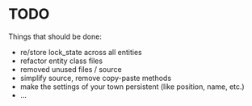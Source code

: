 # TODO

Things that should be done:

- re/store lock_state across all entities
- refactor entity class files
- removed unused files / source
- simplify source, remove copy-paste methods
- make the settings of your town persistent (like position, name, etc.)
- ...
